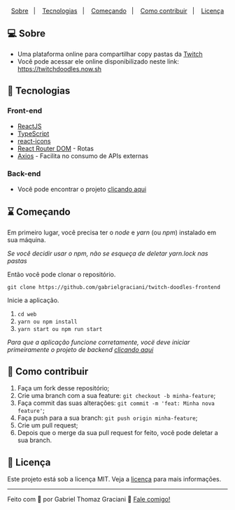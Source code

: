 <p align="center">
    <a href="#-sobre">Sobre</a>&nbsp;&nbsp;&nbsp;|&nbsp;&nbsp;&nbsp;
    <a href="#-tecnologias">Tecnologias</a>&nbsp;&nbsp;&nbsp;|&nbsp;&nbsp;&nbsp;
    <a href="#-começando">Começando</a>&nbsp;&nbsp;&nbsp;|&nbsp;&nbsp;&nbsp;
    <a href="#-como-contribuir">Como contribuir</a>&nbsp;&nbsp;&nbsp;|&nbsp;&nbsp;&nbsp;
    <a href="#-licença">Licença</a>
</p>

## 💻 Sobre

- Uma plataforma online para compartilhar copy pastas da <a href="https://www.twitch.tv">Twitch</a>
 - Você pode acessar ele online disponibilizado neste link: https://twitchdoodles.now.sh


## 🚀 Tecnologias

### Front-end

- [ReactJS](https://pt-br.reactjs.org/)
- [TypeScript](https://www.typescriptlang.org/)
- [react-icons](https://react-icons.github.io/react-icons/)
- [React Router DOM](https://reactrouter.com/web/guides/quick-start) - Rotas
- [Axios](https://github.com/axios/axios) - Facilita no consumo de APIs externas

### Back-end

- Você pode encontrar o projeto <a href="https://github.com/gabrielgraciani/twitch-doodles-backend" target="_blank">clicando aqui</a>

## ⌛ Começando

Em primeiro lugar, você precisa ter o *node* e *yarn* (ou *npm*) instalado em sua máquina.

*Se você decidir usar o npm, não se esqueça de deletar yarn.lock nas pastas*

Então você pode clonar o repositório.

`git clone https://github.com/gabrielgraciani/twitch-doodles-frontend`

Inicie a aplicação.

1. `cd web`
2. `yarn ou npm install`
3. `yarn start ou npm run start`


*Para que a aplicação funcione corretamente, vocë deve iniciar primeiramente o projeto de backend <a href="https://github.com/gabrielgraciani/twitch-doodles-backend" target="_blank">clicando aqui</a>*

## 🤔 Como contribuir

1. Faça um fork desse repositório;
2. Crie uma branch com a sua feature: `git checkout -b minha-feature`;
3. Faça commit das suas alterações: `git commit -m 'feat: Minha nova feature'`;
4. Faça push para a sua branch: `git push origin minha-feature`;
5. Crie um pull request;
6. Depois que o merge da sua pull request for feito, você pode deletar a sua branch.

## 📝 Licença

Este projeto está sob a licença MIT. Veja a [licença](LICENSE) para mais informações.

---

Feito com 💟 por Gabriel Thomaz Graciani 👋 [Fale comigo!](https://www.linkedin.com/in/gabriel-thomaz-graciani-98400b166/)
